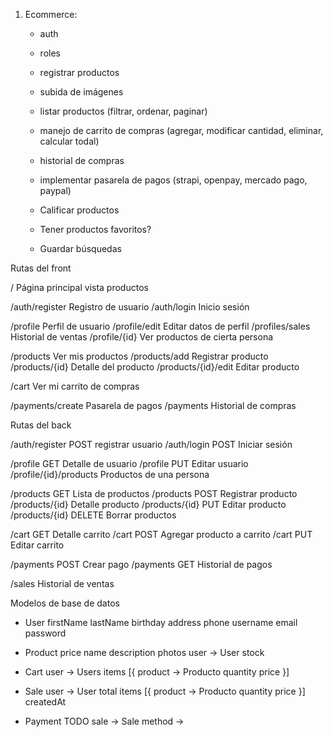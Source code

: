 1. Ecommerce:

   - auth
   - roles
   - registrar productos
   - subida de imágenes
   - listar productos (filtrar, ordenar, paginar)
   - manejo de carrito de compras (agregar, modificar cantidad, eliminar, calcular todal)
   - historial de compras
   - implementar pasarela de pagos (strapi, openpay, mercado pago, paypal)

   - Calificar productos
   - Tener productos favoritos?
   - Guardar búsquedas

Rutas del front

/ Página principal vista productos

/auth/register Registro de usuario
/auth/login Inicio sesión

/profile Perfil de usuario
/profile/edit Editar datos de perfil
/profiles/sales Historial de ventas
/profile/{id} Ver productos de cierta persona

/products Ver mis productos
/products/add Registrar producto
/products/{id} Detalle del producto
/products/{id}/edit Editar producto

/cart Ver mi carrito de compras

/payments/create Pasarela de pagos
/payments Historial de compras

Rutas del back

/auth/register POST registrar usuario
/auth/login POST Iniciar sesión

/profile GET Detalle de usuario
/profile PUT Editar usuario
/profile/{id}/products Productos de una persona

/products GET Lista de productos
/products POST Registrar producto
/products/{id} Detalle producto
/products/{id} PUT Editar producto
/products/{id} DELETE Borrar productos

/cart GET Detalle carrito
/cart POST Agregar producto a carrito
/cart PUT Editar carrito

/payments POST Crear pago
/payments GET Historial de pagos

/sales Historial de ventas

Modelos de base de datos

- User
  firstName
  lastName
  birthday
  address
  phone
  username
  email
  password

- Product
  price
  name
  description
  photos
  user -> User
  stock

- Cart
  user -> Users
  items [{
  product -> Producto
  quantity
  price
  }]

- Sale
  user -> User
  total
  items [{
  product -> Producto
  quantity
  price
  }]
  createdAt

- Payment
  TODO
  sale -> Sale
  method ->
